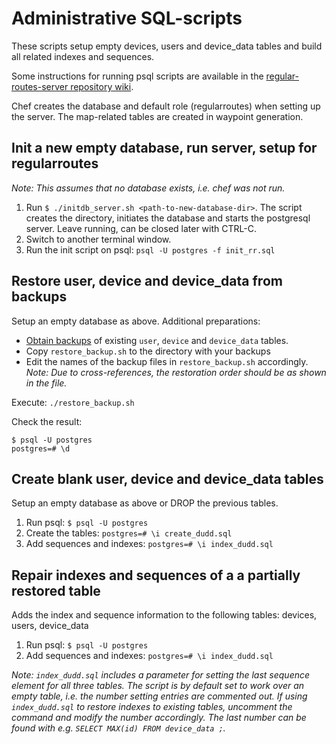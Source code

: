 # Administrative SQL-scripts

These scripts setup empty devices, users and device_data tables and build all related indexes and sequences.

Some instructions for running psql scripts are available in the [regular-routes-server repository wiki](https://github.com/aalto-trafficsense/regular-routes-server/wiki/Terminal-commands-HOWTO).

Chef creates the database and default role (regularroutes) when setting up the server. The map-related tables are created in waypoint generation.

## Init a new empty database, run server, setup for regularroutes

_Note: This assumes that no database exists, i.e. chef was not run._

1) Run `$ ./initdb_server.sh <path-to-new-database-dir>`. The script creates the directory, initiates the database and starts the postgresql server. Leave running, can be closed later with CTRL-C.
1) Switch to another terminal window.
1) Run the init script on psql: `psql -U postgres -f init_rr.sql`

## Restore user, device and device_data from backups

Setup an empty database as above. Additional preparations:
* [Obtain backups](https://github.com/aalto-trafficsense/regular-routes-server/wiki/Terminal-commands-HOWTO) of existing `user`, `device` and `device_data` tables.
* Copy `restore_backup.sh` to the directory with your backups
* Edit the names of the backup files in `restore_backup.sh` accordingly. _Note: Due to cross-references, the restoration order should be as shown in the file._

Execute: `./restore_backup.sh`

Check the result:

    $ psql -U postgres
    postgres=# \d

## Create blank user, device and device_data tables

Setup an empty database as above or DROP the previous tables.

1) Run psql: `$ psql -U postgres`
1) Create the tables: `postgres=# \i create_dudd.sql`
1) Add sequences and indexes: `postgres=# \i index_dudd.sql`

## Repair indexes and sequences of a a partially restored table

Adds the index and sequence information to the following tables:
devices, users, device_data

1) Run psql: `$ psql -U postgres`
1) Add sequences and indexes: `postgres=# \i index_dudd.sql`

_Note: `index_dudd.sql` includes a parameter for setting the last sequence element for all three tables. The script is by default set to work over an empty table, i.e. the number setting entries are commented out. If using `index_dudd.sql` to restore indexes to existing tables, uncomment the command and modify the number accordingly. The last number can be found with e.g. `SELECT MAX(id) FROM device_data ;`._
